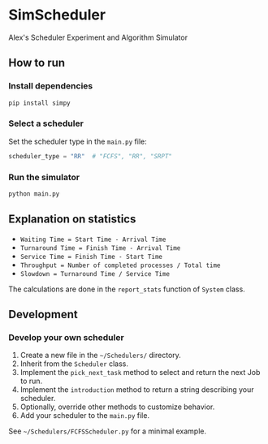 # SimScheduler
Alex's Scheduler Experiment and Algorithm Simulator

## How to run

### Install dependencies
```bash
pip install simpy
```

### Select a scheduler
Set the scheduler type in the `main.py` file:
```python
scheduler_type = "RR"  # "FCFS", "RR", "SRPT"
```

### Run the simulator
```bash
python main.py
```

## Explanation on statistics
- `Waiting Time = Start Time - Arrival Time`
- `Turnaround Time = Finish Time - Arrival Time`
- `Service Time = Finish Time - Start Time`
- `Throughput = Number of completed processes / Total time`
- `Slowdown = Turnaround Time / Service Time`

The calculations are done in the `report_stats` function of `System` class.

## Development

### Develop your own scheduler
1. Create a new file in the `~/Schedulers/` directory.
2. Inherit from the `Scheduler` class.
3. Implement the `pick_next_task` method to select and return the next Job to run.
4. Implement the `introduction` method to return a string describing your scheduler.
5. Optionally, override other methods to customize behavior.
6. Add your scheduler to the `main.py` file.

See `~/Schedulers/FCFSScheduler.py` for a minimal example.


